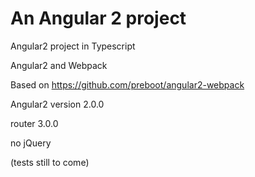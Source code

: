 #  An Angular 2 project

Angular2 project in Typescript

Angular2 and Webpack

Based on https://github.com/preboot/angular2-webpack

Angular2 version 2.0.0

router 3.0.0

no jQuery

(tests still to come)